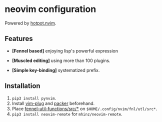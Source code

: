 # neovim configuration

Powered by [hotpot.nvim](https://github.com/rktjmp/hotpot.nvim).

## Features

- **[Fennel based]** enjoying lisp's powerful expression

- **[Muscled editing]** using more than 100 plugins.

- **[Simple key-binding]** systematized prefix.

## Installation

1. ``pip3 install pynvim``.
2. Install [vim-plug](https://github.com/junegunn/vim-plug/releases) and [packer](https://github.com/wbthomason/packer.nvim) beforehand.
3. Place [fennel-util-functions/src/*](https://github.com/Cassin01?tab=repositories) on `$HOME/.config/nvim/fnl/utl/src*`.
4. ``pip3 install neovim-remote`` for ``mhinz/neovim-remote``.
